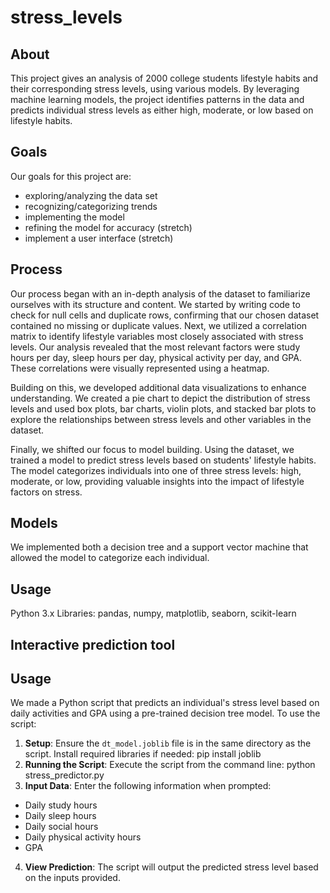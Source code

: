 # stress_levels

## About 

This project gives an analysis of 2000 college students lifestyle habits and their corresponding stress levels, using various models. By leveraging machine learning models, the project identifies patterns in the data and predicts individual stress levels as either high, moderate, or low based on lifestyle habits.

## Goals 

Our goals for this project are: 
* exploring/analyzing the data set 
* recognizing/categorizing trends 
* implementing the model 
* refining the model for accuracy (stretch)
* implement a user interface (stretch)

## Process

Our process began with an in-depth analysis of the dataset to familiarize ourselves with its structure and content. We started by writing code to check for null cells and duplicate rows, confirming that our chosen dataset contained no missing or duplicate values. Next, we utilized a correlation matrix to identify lifestyle variables most closely associated with stress levels. Our analysis revealed that the most relevant factors were study hours per day, sleep hours per day, physical activity per day, and GPA. These correlations were visually represented using a heatmap.

Building on this, we developed additional data visualizations to enhance understanding. We created a pie chart to depict the distribution of stress levels and used box plots, bar charts, violin plots, and stacked bar plots to explore the relationships between stress levels and other variables in the dataset.

Finally, we shifted our focus to model building. Using the dataset, we trained a model to predict stress levels based on students' lifestyle habits. The model categorizes individuals into one of three stress levels: high, moderate, or low, providing valuable insights into the impact of lifestyle factors on stress.

## Models

We implemented both a decision tree and a support vector machine that allowed the model to categorize each individual. 

## Usage 

Python 3.x
Libraries: pandas, numpy, matplotlib, seaborn, scikit-learn

## Interactive prediction tool
## Usage
We made a Python script that predicts an individual's stress level based on daily activities and GPA using a pre-trained decision tree model. To use the script:
1. **Setup**: Ensure the `dt_model.joblib` file is in the same directory as the script. Install required libraries if needed: pip install joblib
2. **Running the Script**: Execute the script from the command line: python stress_predictor.py
3. **Input Data**: Enter the following information when prompted:
- Daily study hours
- Daily sleep hours
- Daily social hours
- Daily physical activity hours
- GPA

4. **View Prediction**: The script will output the predicted stress level based on the inputs provided.

